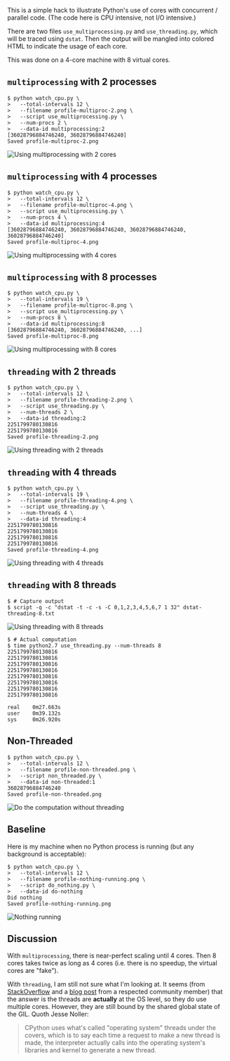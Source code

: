 This is a simple hack to illustrate Python's use of cores
with concurrent / parallel code. (The code here is CPU
intensive, not I/O intensive.)

There are two files `use_multiprocessing.py` and
`use_threading.py`, which will be traced using `dstat`. Then
the output will be mangled into colored HTML to indicate the
usage of each core.

This was done on a 4-core machine with 8 virtual cores.

## `multiprocessing` with 2 processes

```
$ python watch_cpu.py \
>   --total-intervals 12 \
>   --filename profile-multiproc-2.png \
>   --script use_multiprocessing.py \
>   --num-procs 2 \
>   --data-id multiprocessing:2
[36028796884746240, 36028796884746240]
Saved profile-multiproc-2.png
```

![Using multiprocessing with 2 cores][multiproc2]

[multiproc2]: https://gist.githubusercontent.com/dhermes/9c92cb6468ed39c51213b5e0a6176fb4/raw/profile-multiproc-2.png

## `multiprocessing` with 4 processes

```
$ python watch_cpu.py \
>   --total-intervals 12 \
>   --filename profile-multiproc-4.png \
>   --script use_multiprocessing.py \
>   --num-procs 4 \
>   --data-id multiprocessing:4
[36028796884746240, 36028796884746240, 36028796884746240, 36028796884746240]
Saved profile-multiproc-4.png
```

![Using multiprocessing with 4 cores][multiproc4]

[multiproc4]: https://gist.githubusercontent.com/dhermes/9c92cb6468ed39c51213b5e0a6176fb4/raw/profile-multiproc-4.png

## `multiprocessing` with 8 processes

```
$ python watch_cpu.py \
>   --total-intervals 19 \
>   --filename profile-multiproc-8.png \
>   --script use_multiprocessing.py \
>   --num-procs 8 \
>   --data-id multiprocessing:8
[36028796884746240, 36028796884746240, ...]
Saved profile-multiproc-8.png
```

![Using multiprocessing with 8 cores][multiproc8]

[multiproc8]: https://gist.githubusercontent.com/dhermes/9c92cb6468ed39c51213b5e0a6176fb4/raw/profile-multiproc-8.png

## `threading` with 2 threads

```
$ python watch_cpu.py \
>   --total-intervals 12 \
>   --filename profile-threading-2.png \
>   --script use_threading.py \
>   --num-threads 2 \
>   --data-id threading:2
2251799780130816
2251799780130816
Saved profile-threading-2.png
```

![Using threading with 2 threads][threading2]

[threading2]: https://gist.githubusercontent.com/dhermes/9c92cb6468ed39c51213b5e0a6176fb4/raw/profile-threading-2.png

## `threading` with 4 threads

```
$ python watch_cpu.py \
>   --total-intervals 19 \
>   --filename profile-threading-4.png \
>   --script use_threading.py \
>   --num-threads 4 \
>   --data-id threading:4
2251799780130816
2251799780130816
2251799780130816
2251799780130816
Saved profile-threading-4.png
```

![Using threading with 4 threads][threading4]

[threading4]: https://gist.githubusercontent.com/dhermes/9c92cb6468ed39c51213b5e0a6176fb4/raw/profile-threading-4.png

## `threading` with 8 threads

```
$ # Capture output
$ script -q -c "dstat -t -c -s -C 0,1,2,3,4,5,6,7 1 32" dstat-threading-8.txt
```

![Using threading with 8 threads][threading8]

```
$ # Actual computation
$ time python2.7 use_threading.py --num-threads 8
2251799780130816
2251799780130816
2251799780130816
2251799780130816
2251799780130816
2251799780130816
2251799780130816
2251799780130816

real    0m27.663s
user    0m39.132s
sys     0m26.920s
```

[threading8]: https://gist.githubusercontent.com/dhermes/9c92cb6468ed39c51213b5e0a6176fb4/raw/dstat-threading-8.png

## Non-Threaded

```
$ python watch_cpu.py \
>   --total-intervals 12 \
>   --filename profile-non-threaded.png \
>   --script non_threaded.py \
>   --data-id non-threaded:1
36028796884746240
Saved profile-non-threaded.png
```

![Do the computation without threading][non-threaded]

[non-threaded]: https://gist.githubusercontent.com/dhermes/9c92cb6468ed39c51213b5e0a6176fb4/raw/profile-non-threaded.png

## Baseline

Here is my machine when no Python process is running (but any background
is acceptable):

```
$ python watch_cpu.py \
>   --total-intervals 12 \
>   --filename profile-nothing-running.png \
>   --script do_nothing.py \
>   --data-id do-nothing
Did nothing
Saved profile-nothing-running.png
```

![Nothing running][nothing]

[nothing]: https://gist.githubusercontent.com/dhermes/9c92cb6468ed39c51213b5e0a6176fb4/raw/profile-nothing-running.png

## Discussion

With `multiprocessing`, there is near-perfect scaling until 4 cores. Then
8 cores takes twice as long as 4 cores (i.e. there is no speedup, the
virtual cores are "fake").

With `threading`, I am still not sure what I'm looking at. It seems (from
[StackOverflow][1] and a [blog post][2] from a respected community member)
that the answer is the threads are **actually** at the OS level, so they
do use multiple cores. However, they are still bound by the shared global
state of the GIL. Quoth Jesse Noller:

> CPython uses what's called "operating system" threads under the covers,
> which is to say each time a request to make a new thread is made, the
> interpreter actually calls into the operating system's libraries and
> kernel to generate a new thread.

[1]: https://stackoverflow.com/a/4496918/1068170
[2]: http://jessenoller.com/2009/02/01/python-threads-and-the-global-interpreter-lock/
